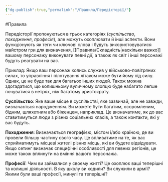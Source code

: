 ```yaml
---
{"dg-publish":true,"permalink":"/Правила/Передісторії/"}
---
```


#Правила 

Передісторії пропонуються в трьох категоріях (*суспільство*, *походження*, *професія*), але можуть охоплювати й інші аспекти. Вони функціонують як теги чи ключові слова і будуть використовуватися майстром гри для визначення, [[Правила/Складність\|наскільки важко]] вашому персонажу виконувати певні дії, а також як світ і інші персонажі будуть реагувати на вас.

Приклад: Якщо ваш персонаж колись служив у військово-повітряних силах, то управління і пілотування літаком може бути йому під силу. Однак, це не буде так для багатьох інших людей. Також можна здогадатися, що колишньому вуличному хлопцю буде набагато легше почуватися в нетрях, ніж багатому аристократу.

**Суспільство**: Яке ваше місце в суспільстві, яке зазвичай, але не завжди, визначається народженням. Ви можете бути багатим, осоромленим, бідним, шляхетним або біженцем, наприклад. Це визначатиме, як до вас ставитимуться люди з різних соціальних класів, а також контакти, які у вас будуть.

**Походження**: Визначається географією, містом і/або країною, де ви провели більшу частину свого часу. Це впливатиме на те, як вас сприйматимуть місцеві жителі різних місць, які ви будете відвідувати. Якщо сетинг визначає специфічні особливості для певних регіонів, це може також вплинути на вміння вашого персонажа.

**Професії**: Чим ви займалися у своєму житті? Це охоплює ваші теперішні та колишні діяльності. В яку школу ви ходили? Ви служили в армії? Якими були ваші професії, минулі та теперішні?